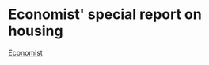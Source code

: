 # Economist' special report on housing  


[Economist](https://www.economist.com/special-report/2020/01/16/housing-is-at-the-root-of-many-of-the-rich-worlds-problems)

